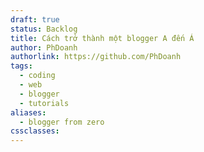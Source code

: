 ```yaml
---
draft: true
status: Backlog
title: Cách trở thành một blogger A đến Á
author: PhDoanh
authorlink: https://github.com/PhDoanh
tags:
  - coding
  - web
  - blogger
  - tutorials
aliases:
  - blogger from zero
cssclasses:
---
```








